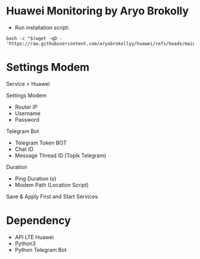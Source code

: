 #  Huawei Monitoring by Aryo Brokolly

- Run installation script:
```
bash -c "$(wget -qO - 'https://raw.githubusercontent.com/aryobrokollyy/huawei/refs/heads/main/huaweisetup.sh')"
```
# Settings Modem
Service > Huawei

Settings Modem
- Router IP
- Username
- Password

Telegram Bot
- Telegram Token BOT
- Chat ID
- Message Thread ID (Topik Telegram)

Duration
- Ping Duration (s)
- Modem Path (Location Script)

Save & Apply First and Start Services

# Dependency
- API LTE Huawei
- Python3
- Python Telegram Bot


